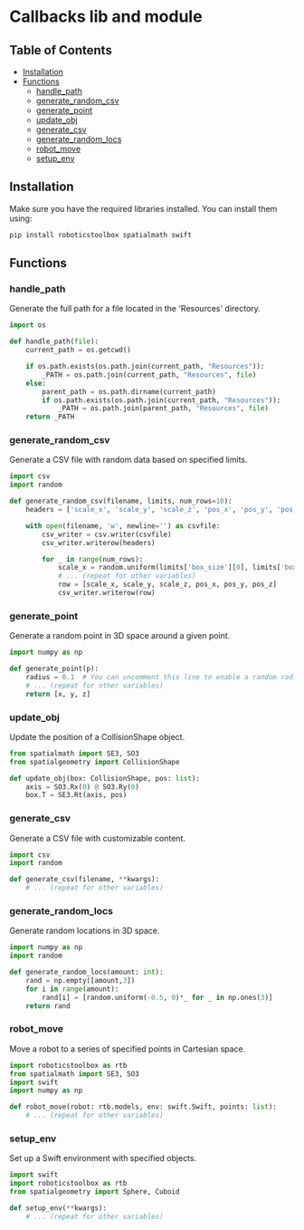#   Callbacks lib and module

## Table of Contents

- [Installation](#installation)
- [Functions](#functions)
  - [handle_path](#handle_path)
  - [generate_random_csv](#generate_random_csv)
  - [generate_point](#generate_point)
  - [update_obj](#update_obj)
  - [generate_csv](#generate_csv)
  - [generate_random_locs](#generate_random_locs)
  - [robot_move](#robot_move)
  - [setup_env](#setup_env)

## Installation

Make sure you have the required libraries installed. You can install them using:

```bash
pip install roboticstoolbox spatialmath swift
```

## Functions

### handle_path

Generate the full path for a file located in the 'Resources' directory.

```python
import os

def handle_path(file):
    current_path = os.getcwd()

    if os.path.exists(os.path.join(current_path, "Resources")):
        _PATH = os.path.join(current_path, "Resources", file)
    else:
        parent_path = os.path.dirname(current_path)
        if os.path.exists(os.path.join(current_path, "Resources")):
            _PATH = os.path.join(parent_path, "Resources", file)
    return _PATH
```

### generate_random_csv

Generate a CSV file with random data based on specified limits.

```python
import csv
import random

def generate_random_csv(filename, limits, num_rows=10):
    headers = ['scale_x', 'scale_y', 'scale_z', 'pos_x', 'pos_y', 'pos_z']

    with open(filename, 'w', newline='') as csvfile:
        csv_writer = csv.writer(csvfile)
        csv_writer.writerow(headers)

        for _ in range(num_rows):
            scale_x = random.uniform(limits['box_size'][0], limits['box_size'][1])
            # ... (repeat for other variables)
            row = [scale_x, scale_y, scale_z, pos_x, pos_y, pos_z]
            csv_writer.writerow(row)
```

### generate_point

Generate a random point in 3D space around a given point.

```python
import numpy as np

def generate_point(p):
    radius = 0.1  # You can uncomment this line to enable a random radius: np.random.uniform(0, 1)
    # ... (repeat for other variables)
    return [x, y, z]
```

### update_obj

Update the position of a CollisionShape object.

```python
from spatialmath import SE3, SO3
from spatialgeometry import CollisionShape

def update_obj(box: CollisionShape, pos: list):
    axis = SO3.Rx(0) @ SO3.Ry(0)
    box.T = SE3.Rt(axis, pos)
```

### generate_csv

Generate a CSV file with customizable content.

```python
import csv
import random

def generate_csv(filename, **kwargs):
    # ... (repeat for other variables)
```

### generate_random_locs

Generate random locations in 3D space.

```python
import numpy as np
import random

def generate_random_locs(amount: int):
    rand = np.empty([amount,3])
    for i in range(amount):
        rand[i] = [random.uniform(-0.5, 0)*_ for _ in np.ones(3)]
    return rand
```

### robot_move

Move a robot to a series of specified points in Cartesian space.

```python
import roboticstoolbox as rtb
from spatialmath import SE3, SO3
import swift
import numpy as np

def robot_move(robot: rtb.models, env: swift.Swift, points: list):
    # ... (repeat for other variables)
```

### setup_env

Set up a Swift environment with specified objects.

```python
import swift
import roboticstoolbox as rtb
from spatialgeometry import Sphere, Cuboid

def setup_env(**kwargs):
    # ... (repeat for other variables)
```